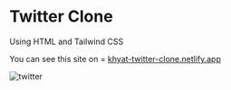 # Twitter Clone
Using HTML and Tailwind CSS

You can see this site on = [khyat-twitter-clone.netlify.app](https://khyat-twitter-clone.netlify.app/)

![twitter](https://github.com/khyatgabani/twitter-clone/assets/115871744/ccb5831e-4627-4bf8-a8d1-124da61988ff)
